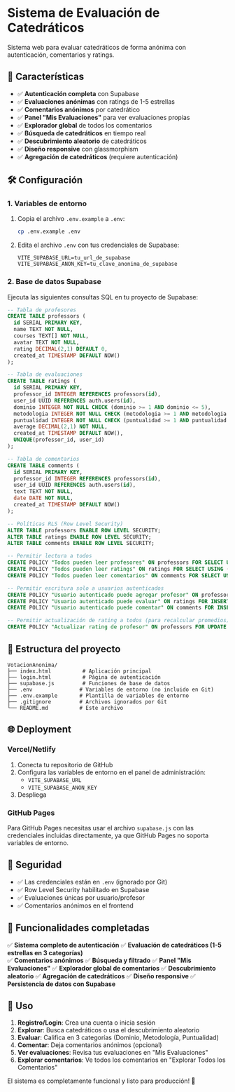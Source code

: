 # Sistema de Evaluación de Catedráticos

Sistema web para evaluar catedráticos de forma anónima con autenticación, comentarios y ratings.

## 🚀 Características

- ✅ **Autenticación completa** con Supabase
- ✅ **Evaluaciones anónimas** con ratings de 1-5 estrellas
- ✅ **Comentarios anónimos** por catedrático
- ✅ **Panel "Mis Evaluaciones"** para ver evaluaciones propias
- ✅ **Explorador global** de todos los comentarios
- ✅ **Búsqueda de catedráticos** en tiempo real
- ✅ **Descubrimiento aleatorio** de catedráticos
- ✅ **Diseño responsive** con glassmorphism
- ✅ **Agregación de catedráticos** (requiere autenticación)

## 🛠️ Configuración

### 1. Variables de entorno

1. Copia el archivo `.env.example` a `.env`:
   ```bash
   cp .env.example .env
   ```

2. Edita el archivo `.env` con tus credenciales de Supabase:
   ```env
   VITE_SUPABASE_URL=tu_url_de_supabase
   VITE_SUPABASE_ANON_KEY=tu_clave_anonima_de_supabase
   ```

### 2. Base de datos Supabase

Ejecuta las siguientes consultas SQL en tu proyecto de Supabase:

```sql
-- Tabla de profesores
CREATE TABLE professors (
  id SERIAL PRIMARY KEY,
  name TEXT NOT NULL,
  courses TEXT[] NOT NULL,
  avatar TEXT NOT NULL,
  rating DECIMAL(2,1) DEFAULT 0,
  created_at TIMESTAMP DEFAULT NOW()
);

-- Tabla de evaluaciones
CREATE TABLE ratings (
  id SERIAL PRIMARY KEY,
  professor_id INTEGER REFERENCES professors(id),
  user_id UUID REFERENCES auth.users(id),
  dominio INTEGER NOT NULL CHECK (dominio >= 1 AND dominio <= 5),
  metodologia INTEGER NOT NULL CHECK (metodologia >= 1 AND metodologia <= 5),
  puntualidad INTEGER NOT NULL CHECK (puntualidad >= 1 AND puntualidad <= 5),
  average DECIMAL(2,1) NOT NULL,
  created_at TIMESTAMP DEFAULT NOW(),
  UNIQUE(professor_id, user_id)
);

-- Tabla de comentarios
CREATE TABLE comments (
  id SERIAL PRIMARY KEY,
  professor_id INTEGER REFERENCES professors(id),
  user_id UUID REFERENCES auth.users(id),
  text TEXT NOT NULL,
  date DATE NOT NULL,
  created_at TIMESTAMP DEFAULT NOW()
);

-- Políticas RLS (Row Level Security)
ALTER TABLE professors ENABLE ROW LEVEL SECURITY;
ALTER TABLE ratings ENABLE ROW LEVEL SECURITY;
ALTER TABLE comments ENABLE ROW LEVEL SECURITY;

-- Permitir lectura a todos
CREATE POLICY "Todos pueden leer profesores" ON professors FOR SELECT USING (true);
CREATE POLICY "Todos pueden leer ratings" ON ratings FOR SELECT USING (true);
CREATE POLICY "Todos pueden leer comentarios" ON comments FOR SELECT USING (true);

-- Permitir escritura solo a usuarios autenticados
CREATE POLICY "Usuario autenticado puede agregar profesor" ON professors FOR INSERT WITH CHECK (auth.role() = 'authenticated');
CREATE POLICY "Usuario autenticado puede evaluar" ON ratings FOR INSERT WITH CHECK (auth.uid() = user_id);
CREATE POLICY "Usuario autenticado puede comentar" ON comments FOR INSERT WITH CHECK (auth.uid() = user_id);

-- Permitir actualización de rating a todos (para recalcular promedios)
CREATE POLICY "Actualizar rating de profesor" ON professors FOR UPDATE USING (true);
```

## 📁 Estructura del proyecto

```
VotacionAnonima/
├── index.html          # Aplicación principal
├── login.html          # Página de autenticación
├── supabase.js         # Funciones de base de datos
├── .env               # Variables de entorno (no incluido en Git)
├── .env.example       # Plantilla de variables de entorno
├── .gitignore         # Archivos ignorados por Git
└── README.md          # Este archivo
```

## 🌐 Deployment

### Vercel/Netlify
1. Conecta tu repositorio de GitHub
2. Configura las variables de entorno en el panel de administración:
   - `VITE_SUPABASE_URL`
   - `VITE_SUPABASE_ANON_KEY`
3. Despliega

### GitHub Pages
Para GitHub Pages necesitas usar el archivo `supabase.js` con las credenciales incluidas directamente, ya que GitHub Pages no soporta variables de entorno.

## 🔐 Seguridad

- ✅ Las credenciales están en `.env` (ignorado por Git)
- ✅ Row Level Security habilitado en Supabase
- ✅ Evaluaciones únicas por usuario/profesor
- ✅ Comentarios anónimos en el frontend

## 🎯 Funcionalidades completadas

✅ **Sistema completo de autenticación**
✅ **Evaluación de catedráticos (1-5 estrellas en 3 categorías)**  
✅ **Comentarios anónimos**
✅ **Búsqueda y filtrado**
✅ **Panel "Mis Evaluaciones"**
✅ **Explorador global de comentarios**
✅ **Descubrimiento aleatorio**
✅ **Agregación de catedráticos**
✅ **Diseño responsive**
✅ **Persistencia de datos con Supabase**

## 📱 Uso

1. **Registro/Login**: Crea una cuenta o inicia sesión
2. **Explorar**: Busca catedráticos o usa el descubrimiento aleatorio
3. **Evaluar**: Califica en 3 categorías (Dominio, Metodología, Puntualidad)
4. **Comentar**: Deja comentarios anónimos (opcional)
5. **Ver evaluaciones**: Revisa tus evaluaciones en "Mis Evaluaciones"
6. **Explorar comentarios**: Ve todos los comentarios en "Explorar Todos los Comentarios"

El sistema es completamente funcional y listo para producción! 🎉
